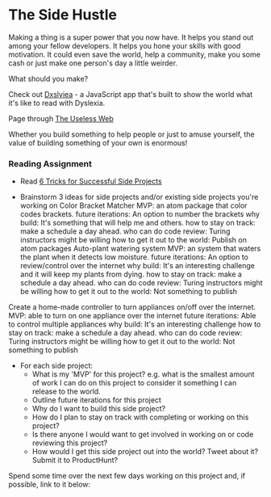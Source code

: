 # The Side Hustle

Making a thing is a super power that you now have. It helps you stand out among your fellow developers. It helps you hone your skills with good motivation. It could even save the world, help a community, make you some cash or just make one person's day a little weirder.

What should you make?

Check out [Dxslyiea](http://geon.github.io/programming/2016/03/03/dsxyliea) - a JavaScript app that's built to show the world what it's like to read with Dyslexia.

Page through [The Useless Web](http://www.theuselessweb.com/)

Whether you build something to help people or just to amuse yourself, the value of building something of your own is enormous!

### Reading Assignment

- Read [6 Tricks for Successful Side Projects](https://quickleft.com/blog/6-tricks-for-successful-side-projects/)

- Brainstorm 3 ideas for side projects and/or existing side projects you're working on
Color Bracket Matcher
  MVP: an atom package that color codes brackets.
  future iterations: An option to number the brackets
  why build: It's something that will help me and others.
  how to stay on track: make a schedule a day ahead.
  who can do code review: Turing instructors might be willing
  how to get it out to the world: Publish on atom packages
Auto-plant watering system
  MVP: an system that waters the plant when it detects low moisture.
  future iterations: An option to review/control over the internet
  why build: It's an interesting challenge and it will keep my plants from dying.
  how to stay on track: make a schedule a day ahead.
  who can do code review: Turing instructors might be willing
  how to get it out to the world: Not something to publish

Create a home-made controller to turn appliances on/off over the internet.
  MVP: able to turn on one appliance over the internet
  future iterations: Able to control multiple appliances
  why build: It's an interesting challenge
  how to stay on track: make a schedule a day ahead.
  who can do code review: Turing instructors might be willing
  how to get it out to the world: Not something to publish

- For each side project:
  - What is my 'MVP' for this project? e.g. what is the smallest amount of work I can do on this project to consider it something I can release to the world.
  - Outline future iterations for this project
  - Why do I want to build this side project?
  - How do I plan to stay on track with completing or working on this project?
  - Is there anyone I would want to get involved in working on or code reviewing this project?
  - How would I get this side project out into the world? Tweet about it? Submit it to ProductHunt?

Spend some time over the next few days working on this project and, if possible, link to it below:
